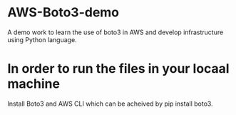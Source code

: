 # AWS-Boto3-demo
A demo work to learn the use of boto3 in AWS and develop infrastructure using Python language. 

# In order to run the files in your locaal machine
Install Boto3 and AWS CLI
  which can be acheived by pip install boto3.
